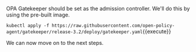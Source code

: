 OPA Gatekeeper should be set as the admission controller. We'll do this by using the pre-built image.

```kubectl apply -f https://raw.githubusercontent.com/open-policy-agent/gatekeeper/release-3.2/deploy/gatekeeper.yaml```{{execute}}

We can now move on to the next steps.
